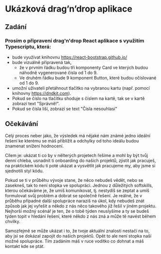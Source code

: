 # Ukázková drag’n’drop aplikace
## Zadání
### Prosím o připravení drag'n'drop React aplikace s využitím Typescriptu, která:
* bude využívat knihovnu https://react-bootstrap.github.io/
* bude vizuálně připravená tak,
  * že v prvním řádku budou tři komponenty Card ve kterých budou náhodně vygenerované čísla od 1 do 9.
  * Ve druhém řádku bude 9 komponent Button, které budou očíslované od 1 do 9. 
* umožní uživateli přetáhnout tlačítko na vybranou kartu (např. pomocí knihovny https://dndkit.com).
* Pokud se číslo na tlačítku shoduje s číslem na kartě, tak se v kartě zobrazí text "Správně!".
* Pokud se čísla liší, zobrazí se text "Čísla nesouhlasí"


## Očekávání
Celý proces neber jako, že výsledek má nějaké nám známé jedno ideální řešení ke kterému se máš přiblížit a odchylky od toho ideálu budou znamenat snížení hodnocení.

Cílem je:
ukázat ti co by v nělterých projetech řešíme a mohl by být tvůj denní chleba,
usnadnit ti onboarding do našich projektů,
zjistit jak pracuješ,
na praktickém kódu ti poté ukázat a vysvětlit jak pracujeme my, aby jsme si sjednotili styl kódu.

Pokud se ti v průběhu vývoje stane, že něco nebudeš vědět, nebo se zasekneš, tak to není stopka ve spolupráci. Jednou z důležitých softskills, kterou očekáváme je, že umíš komunikovat, tj. nestydíš se zeptat a umíš formulovat svůj problém a dobrat se společně řešení. Je reálné, že v průběhu případné další spolupráce narazíš na úkol, kdy nebudeš znát způsob jak jej vyřešit a někdo z nás něco takového již řešil v jiném projektu. Nejhorší možný scénář je ten, že o tobě týden neuslyšíme a ty se budeš týden topit v hledání řešení, které někdo z nás zná a může tě navést během chvilky.

Samozřejmě se může ukázat i to, že tvoje aktuální znalosti nestačí na to, aby jsi se dokázal zapojit do našich projektů. Opět to ale není stopka naší možné spolupráce. Tím zadáním máš v ruce vodítko co dohnat a máš kontakt kde se ptát. 

